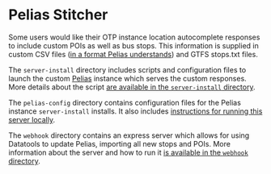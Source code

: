 # Pelias Stitcher

Some users would like their OTP instance location autocomplete responses to include custom POIs as well as bus stops. This information is supplied in custom CSV files ([in a format Pelias understands](https://github.com/pelias/csv-importer)) and GTFS stops.txt files.

The `server-install` directory includes scripts and configuration files to launch the custom [Pelias](https://github.com/pelias/docker) instance which serves the custom responses. More details about the script [are available in the `server-install` directory](https://github.com/ibi-group/transit-pois-pelias/tree/master/server-install).

The `pelias-config` directory contains configuration files for the Pelias instance `server-install` installs. It also includes [instructions for running this server locally](https://github.com/ibi-group/transit-pois-pelias/tree/master/pelias-config).

The `webhook` directory contains an express server which allows for using Datatools to update Pelias, importing all new stops and POIs. More information about the server and how to run it [is available in the `webhook` directory](https://github.com/ibi-group/transit-pois-pelias/tree/master/webhook).
